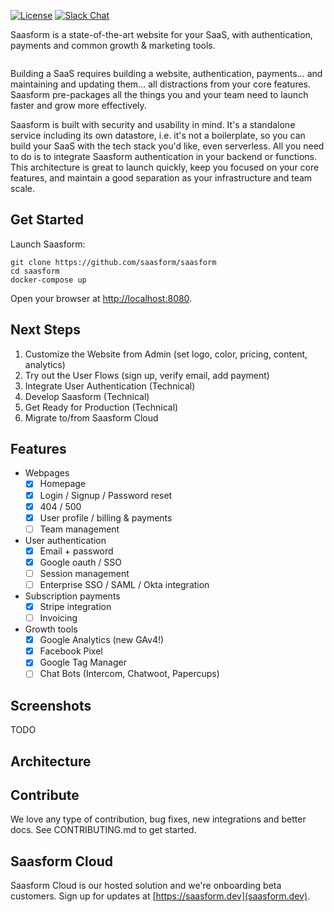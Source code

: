 [![License](https://img.shields.io/github/license/saasform/saasform.svg)](https://github.com/saasform/saasform/blob/master/LICENSE)
[![Slack Chat](https://img.shields.io/badge/chat-Slack-green.svg)](https://join.slack.com/t/saasformers/shared_invite/zt-ktzmotjp-Bit5MMInRNyJ~lxfeupd7Q)

Saasform is a state-of-the-art website for your SaaS, with authentication, payments and common growth & marketing tools.

<image>

Building a SaaS requires building a website, authentication, payments… and maintaining and updating them… all distractions from your core features. Saasform pre-packages all the things you and your team need to launch faster and grow more effectively.

Saasform is built with security and usability in mind. It's a standalone service including its own datastore, i.e. it's not a boilerplate, so you can build your SaaS with the tech stack you'd like, even serverless. All you need to do is to integrate Saasform authentication in your backend or functions. This architecture is great to launch quickly, keep you focused on your core features, and maintain a good separation as your infrastructure and team scale.


## Get Started

Launch Saasform:

```
git clone https://github.com/saasform/saasform
cd saasform
docker-compose up
```

Open your browser at [http://localhost:8080](http://localhost:8080).


## Next Steps

1. Customize the Website from Admin (set logo, color, pricing, content, analytics)
1. Try out the User Flows (sign up, verify email, add payment)
1. Integrate User Authentication (Technical)
1. Develop Saasform (Technical)
1. Get Ready for Production (Technical)
1. Migrate to/from Saasform Cloud

## Features
- Webpages
  - [x] Homepage
  - [x] Login / Signup / Password reset
  - [x] 404 / 500
  - [x] User profile / billing & payments
  - [ ] Team management
- User authentication
  - [x] Email + password
  - [x] Google oauth / SSO
  - [ ] Session management
  - [ ] Enterprise SSO / SAML / Okta integration
- Subscription payments
  - [x] Stripe integration
  - [ ] Invoicing
- Growth tools
  - [x] Google Analytics (new GAv4!)
  - [x] Facebook Pixel
  - [x] Google Tag Manager
  - [ ] Chat Bots (Intercom, Chatwoot, Papercups)

## Screenshots

TODO

## Architecture


## Contribute

We love any type of contribution, bug fixes, new integrations and better docs. See CONTRIBUTING.md to get started.

## Saasform Cloud

Saasform Cloud is our hosted solution and we're onboarding beta customers. Sign up for updates at [https://saasform.dev](saasform.dev).

